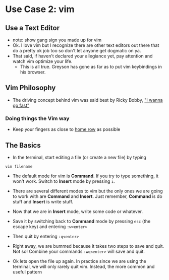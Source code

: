 # Use Case 2: vim

## Use a Text Editor

* note: show gang sign you made up for vim
* Ok. I love vim but I recognize there are other text editors out there that do a pretty ok job too so don't let anyone get dogmatic on ya.
* That said, if haven't declared your allegiance yet, pay attention and watch vim optimize your life. 
  * This is all true. Greyson has gone as far as to put vim keybindings in his browser. 

## Vim Philosophy

* The driving concept behind vim was said best by Ricky Bobby, ["I wanna go fast"](http://www.youtube.com/watch?v=gnA1Q2JvvJo)

### Doing things the Vim way

* Keep your fingers as close to [home row](https://www.google.com/search?q=home+row&espv=210&es_sm=91&tbm=isch&imgil=k2E8uY9j1Gz11M%253A%253Bhttps%253A%252F%252Fencrypted-tbn0.gstatic.com%252Fimages%253Fq%253Dtbn%253AANd9GcSbSMfegmfprOFhuIdC4uEWZg6TUFrKz4xxQMrh51QmU3ngQGFd%253B841%253B521%253B2jCouT2Cw96N1M%253Bhttp%25253A%25252F%25252Fen.wikipedia.org%25252Fwiki%25252FTouch_typing&source=iu&usg=__MeHGt2cvgbjq3NFU8KSWwdfP-cI%3D&sa=X&ei=bBXwUuWhOOm_sQTfvIKYDg&ved=0CDkQ9QEwAg&biw=1438&bih=771#facrc=_&imgdii=_&imgrc=k2E8uY9j1Gz11M%253A%3B2jCouT2Cw96N1M%3Bhttp%253A%252F%252Fupload.wikimedia.org%252Fwikipedia%252Fcommons%252Fthumb%252F0%252F0d%252FQWERTY-home-keys-position.svg%252F841px-QWERTY-home-keys-position.svg.png%3Bhttp%253A%252F%252Fen.wikipedia.org%252Fwiki%252FTouch_typing%3B841%3B521) as possible

## The Basics

* In the terminal, start editing a file (or create a new file) by typing
```
vim filename
```

* The default mode for vim is __Command__. If you try to type something, it won't work. Switch to __Insert__ mode by pressing ``` i ```. 
* There are several different modes to vim but the only ones we are going to work with are __Command__ and __Insert__. Just remember, __Command__ is do stuff and __Insert__ is write stuff.
* Now that we are in __Insert__ mode, write some code or whatever.
* Save it by switching back to __Command__ mode by pressing ``` esc ``` (the escape key) and entering ``` :w<enter> ```
* Then quit by entering ``` :q<enter> ```

* Right away, we are bummed because it takes two steps to save and quit. Not so! Combine your commands ``` :wq<enter> ``` will save and quit. 

* Ok lets open the file up again. In practice since we are using the terminal, we will only rarely quit vim. Instead, the more common and useful pattern 
